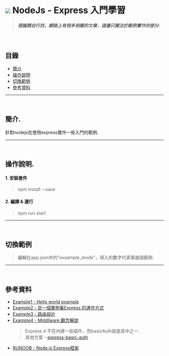 # ![](https://drive.google.com/uc?id=10INx5_pkhMcYRdx_OO4rXNXxcsvPtBYq) NodeJs - Express 入門學習
> ##### 理論請自行找，網路上有很多相關的文章，這邊只關注於範例實作的部分.

<br>

<!--ts-->
## 目錄
* [簡介](#簡介)
* [操作說明](#操作說明)
* [切換範例](#切換範例)
* [參考資料](#參考資料)
<!--te-->

---
<br>

## 簡介.
針對nodejs在使用express實作一些入門的範例.

---
<br>

## 操作說明.
#### 1. 安裝套件
> npm install --save
#### 2. 編譯 & 運行
> npm run start

---
<br>

## 切換範例
> 編輯在app.json中的"exsample_mode"，填入的數字代表第幾個範例.

---
<br>

## 參考資料
* [Example1 - Hello world example](https://expressjs.com/en/starter/hello-world.html) <br>
* [Example2 - 從一個實例看Express 的運作方式](https://medium.com/web-design-zone/%E5%BE%9Enode-js-%E5%BE%9E%E4%B8%80%E5%80%8B%E5%AF%A6%E4%BE%8B%E7%9C%8Bexpress-%E7%9A%84%E9%81%8B%E4%BD%9C%E6%96%B9%E5%BC%8F-7c61cdd477f5) <br>
* [Example3 - 路由設計](https://ithelp.ithome.com.tw/articles/10307712) <br>
* [Example4 - Middlware 觀念解說](https://www.jollen.org/blog/2013/11/expressjs-middleware.html) <br>
  > Express 4 不在內建一些插件，而basicAuth就是其中之一. <br>
  > 其他方案 - [express-basic-auth](https://www.npmjs.com/package/express-basic-auth) <br>
* [RUNOOB - Node.js Express框架](https://www.runoob.com/nodejs/nodejs-express-framework.html) <br>